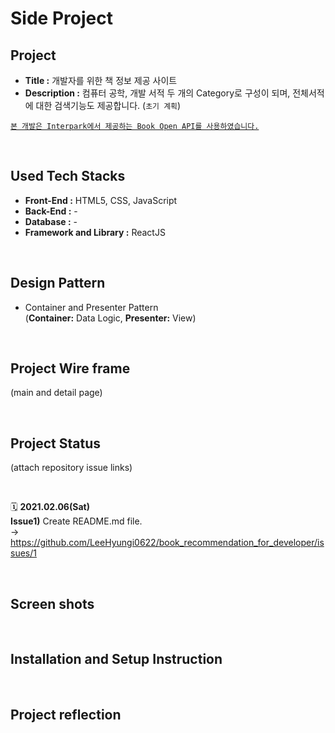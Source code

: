 # **Side Project**

## **Project**

- **Title :** 개발자를 위한 책 정보 제공 사이트
- **Description :** 컴퓨터 공학, 개발 서적 두 개의 Category로 구성이 되며, 전체서적에 대한 검색기능도 제공합니다. (`초기 계획`)

<ins>`본 개발은 Interpark에서 제공하는 Book Open API를 사용하였습니다.`</ins>

<br/>

## **Used Tech Stacks**

- **Front-End :** HTML5, CSS, JavaScript
- **Back-End :** -
- **Database :** -
- **Framework and Library :** ReactJS

<br/>

## **Design Pattern**

- Container and Presenter Pattern <br/>
  (**Container:** Data Logic, **Presenter:** View)

<br/>

## **Project Wire frame**

(main and detail page)

<br/>

## **Project Status**

(attach repository issue links)

<br/>

🗓️ **2021.02.06(Sat)** <br/>
**Issue1)** Create README.md file. <br/>
→ https://github.com/LeeHyungi0622/book_recommendation_for_developer/issues/1

<br/>

## **Screen shots**

<br/>

## **Installation and Setup Instruction**

<br/>

## **Project reflection**
